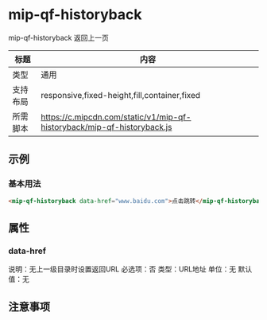 # mip-qf-historyback

mip-qf-historyback 返回上一页

标题|内容
----|----
类型|通用
支持布局|responsive,fixed-height,fill,container,fixed
所需脚本|https://c.mipcdn.com/static/v1/mip-qf-historyback/mip-qf-historyback.js

## 示例

### 基本用法
```html
<mip-qf-historyback data-href="www.baidu.com">点击跳转</mip-qf-historyback>
```

## 属性

### data-href

说明：无上一级目录时设置返回URL
必选项：否
类型：URL地址
单位：无
默认值：无

## 注意事项

